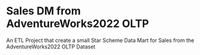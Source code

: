 # Sales DM from AdventureWorks2022 OLTP
 An ETL Project that create a small Star Scheme Data Mart for Sales from the AdventureWorks2022 OLTP Dataset
